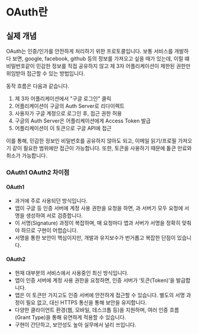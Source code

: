 # OAuth란
## 실제 개념
OAuth는 인증/인가를 안전하게 처리하기 위한 프로토콜입니다. 
보통 서비스를 개발하다 보면, google, facebook, github 등의 정보를 가져오고 싶을 때가 있는데, 이럴 떄 비밀번호같이 민감한 정보를 직접 공유하지 않고 제 3자 어플리케이션이 제한된 권한만 위임받아 접근할 수 있는 방법입니다.

동작 흐름은 다음과 같습니다. 
1. 제 3자 어플리케이션에서 "구글 로그인" 클릭
2. 어플리케이션이 구글의 Auth Server로 리다이렉트
3. 사용자가 구글 계정으로 로그인 후, 접근 권한 허용
4. 구글의 Auth Server은 어플리케이션에게 Access Token 발급
5. 어플리케이션이 이 토큰으로 구글 API에 접근

이를 통해, 민감한 정보인 비밀번호를 공유하지 않아도 되고, 이메일 읽기/프로필 가져오기 같이 필요한 범위에만 접근이 가능합니다. 또한, 토큰을 사용하기 때문에 톹큰 만료와 취소가 가능합니다.


### OAuth1 OAuth2 차이점
#### OAuth1
* 과거에 주로 사용되던 방식입니다.
* 앱이 구글 등 인증 서버에 계정 사용 권한을 요청을 하면, 과 서버가 모두 요청에 서명을 생성하여 서로 검증합니다.
* 이 서명(Signature) 과정이 복잡하며, 매 요청마다 앱과 서버가 서명을 정확히 맞춰야 하므로 구현이 어렵습니다.
* 서명을 통한 보안이 핵심이지만, 개발과 유지보수가 번거롭고 복잡한 단점이 있습니다.

#### OAuth2
* 현재 대부분의 서비스에서 사용중인 최신 방식입니다.
* 앱이 인증 서버에 계정 사용 권한을 요청하면, 인증 서버가 ‘토큰(Token)’을 발급합니다.
* 앱은 이 토큰만 가지고도 인증 서버에 안전하게 접근할 수 있습니다. 별도의 서명 과정이 필요 없고, 대신 HTTPS 통신을 통해 보안을 유지합니다.
* 다양한 클라이언트 환경(웹, 모바일, 데스크톱 등)을 지원하며, 여러 인증 흐름(Grant Type)을 통해 유연하게 적용할 수 있습니다.
* 구현이 간단하고, 보안성도 높아 실무에서 널리 쓰입니다.
